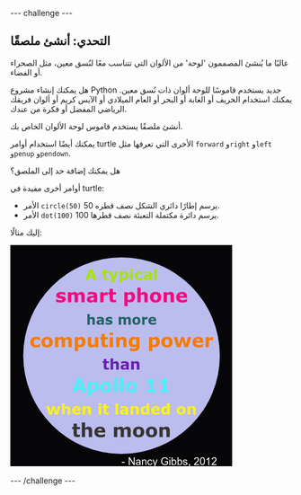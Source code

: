 --- challenge ---
## التحدي: أنشئ ملصقًا

غالبًا ما يُنشئ المصممون 'لوحة' من الألوان التي تتناسب معًا لنُسق معين، مثل الصحراء أو الفضاء. 

هل يمكنك إنشاء مشروع Python جديد يستخدم قاموسًا للوحة ألوان ذات نُسق معين. يمكنك استخدام الخريف أو الغابة أو البحر أو العام الميلادي أو الآيس كريم أو ألوان فريقك الرياضي المفضل أو فكرة من عندك. 

أنشئ ملصقًا يستخدم قاموس لوحة الألوان الخاص بك.

يمكنك أيضًا استخدام أوامر turtle الأخرى التي تعرفها مثل `forward` و`right` و`left` و`penup` و`pendown`. 

هل يمكنك إضافة حد إلى الملصق؟

أوامر أخرى مفيدة في turtle:

+ الأمر `circle(50)` يرسم إطارًا دائري الشكل نصف قطره 50.
+ الأمر `dot(100)` يرسم دائرة مكتملة التعبئة نصف قطرها 100. 
  
إليك مثالًا:

![screenshot](images/colourful-finished.png)






--- /challenge ---